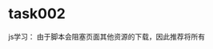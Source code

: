 # task002
js学习：
由于脚本会阻塞页面其他资源的下载，因此推荐将所有<script>标签尽可能放到<body>标签的底部，以尽量减少对整个页面下载的影响。例如清单 3
清单 3 推荐的代码放置位置示例：
<html>
<head>
    <title>Source Example</title>
    <link rel="stylesheet" type="text/css" href="styles.css">
</head>
<body>
    <p>Hello world!</p>

    <!-- Example of efficient script positioning -->
    <script type="text/javascript" src="script1.js"></script>
    <script type="text/javascript" src="script2.js"></script>
    <script type="text/javascript" src="script3.js"></script>
</body>
</html>
